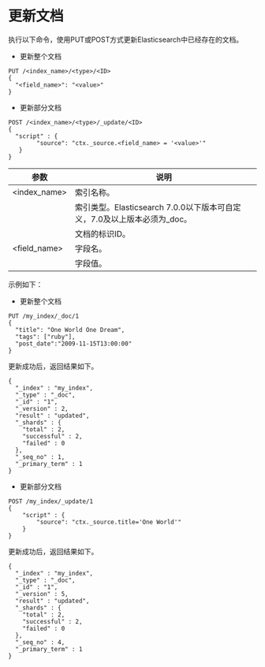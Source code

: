 # 更新文档
执行以下命令，使用PUT或POST方式更新Elasticsearch中已经存在的文档。

*   更新整个文档

```text-plain
PUT /<index_name>/<type>/<ID>
{
  "<field_name>": "<value>"
}
```

*   更新部分文档

```text-plain
POST /<index_name>/<type>/_update/<ID>
{  
  "script" : {
        "source": "ctx._source.<field_name> = '<value>'"
   }
}
```

| 参数  | 说明  |
| --- | --- |
| <index\_name> | 索引名称。 |
| <type> | 索引类型。Elasticsearch 7.0.0以下版本可自定义，7.0及以上版本必须为\_doc。 |
| <ID> | 文档的标识ID。 |
| <field\_name> | 字段名。 |
| <value> | 字段值。 |

示例如下：

*   更新整个文档

```text-plain
PUT /my_index/_doc/1
{
  "title": "One World One Dream", 
  "tags": ["ruby"],
  "post_date":"2009-11-15T13:00:00"
}
```

更新成功后，返回结果如下。

```text-plain
{
  "_index" : "my_index",
  "_type" : "_doc",
  "_id" : "1",
  "_version" : 2,
  "result" : "updated",
  "_shards" : {
    "total" : 2,
    "successful" : 2,
    "failed" : 0
  },
  "_seq_no" : 1,
  "_primary_term" : 1
}
```

*   更新部分文档

```text-plain
POST /my_index/_update/1
{
    "script" : {
        "source": "ctx._source.title='One World'"
    }
}
```

更新成功后，返回结果如下。

```text-plain
{
  "_index" : "my_index",
  "_type" : "_doc",
  "_id" : "1",
  "_version" : 5,
  "result" : "updated",
  "_shards" : {
    "total" : 2,
    "successful" : 2,
    "failed" : 0
  },
  "_seq_no" : 4,
  "_primary_term" : 1
}
```